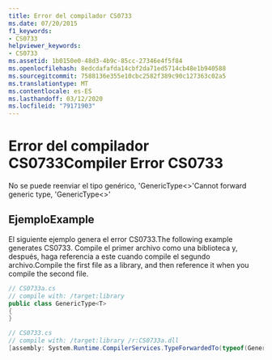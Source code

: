 ```yaml
---
title: Error del compilador CS0733
ms.date: 07/20/2015
f1_keywords:
- CS0733
helpviewer_keywords:
- CS0733
ms.assetid: 1b0150e0-48d3-4b9c-85cc-27346e4f5f84
ms.openlocfilehash: 8edcdafafda14cbf2da71ed5714cb48e1b940588
ms.sourcegitcommit: 7588136e355e10cbc2582f389c90c127363c02a5
ms.translationtype: MT
ms.contentlocale: es-ES
ms.lasthandoff: 03/12/2020
ms.locfileid: "79171903"
---
```

# <a name="compiler-error-cs0733"></a><span data-ttu-id="aa396-102">Error del compilador CS0733</span><span class="sxs-lookup"><span data-stu-id="aa396-102">Compiler Error CS0733</span></span>
<span data-ttu-id="aa396-103">No se puede reenviar el tipo genérico, 'GenericType<>'</span><span class="sxs-lookup"><span data-stu-id="aa396-103">Cannot forward generic type, 'GenericType<>'</span></span>  
  
## <a name="example"></a><span data-ttu-id="aa396-104">Ejemplo</span><span class="sxs-lookup"><span data-stu-id="aa396-104">Example</span></span>  
 <span data-ttu-id="aa396-105">El siguiente ejemplo genera el error CS0733.</span><span class="sxs-lookup"><span data-stu-id="aa396-105">The following example generates CS0733.</span></span> <span data-ttu-id="aa396-106">Compile el primer archivo como una biblioteca y, después, haga referencia a este cuando compile el segundo archivo.</span><span class="sxs-lookup"><span data-stu-id="aa396-106">Compile the first file as a library, and then reference it when you compile the second file.</span></span>  
  
```csharp  
// CS0733a.cs  
// compile with: /target:library  
public class GenericType<T>
{  
}  
```  
  
```csharp  
// CS0733.cs  
// compile with: /target:library /r:CS0733a.dll  
[assembly: System.Runtime.CompilerServices.TypeForwardedTo(typeof(GenericType<int>))]   // CS0733  
```
